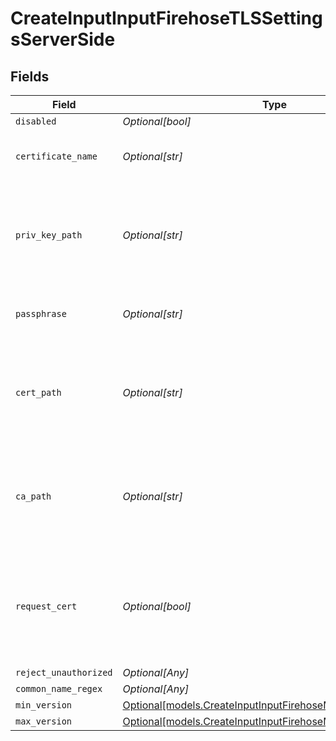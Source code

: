 # CreateInputInputFirehoseTLSSettingsServerSide


## Fields

| Field                                                                                                                | Type                                                                                                                 | Required                                                                                                             | Description                                                                                                          |
| -------------------------------------------------------------------------------------------------------------------- | -------------------------------------------------------------------------------------------------------------------- | -------------------------------------------------------------------------------------------------------------------- | -------------------------------------------------------------------------------------------------------------------- |
| `disabled`                                                                                                           | *Optional[bool]*                                                                                                     | :heavy_minus_sign:                                                                                                   | N/A                                                                                                                  |
| `certificate_name`                                                                                                   | *Optional[str]*                                                                                                      | :heavy_minus_sign:                                                                                                   | The name of the predefined certificate                                                                               |
| `priv_key_path`                                                                                                      | *Optional[str]*                                                                                                      | :heavy_minus_sign:                                                                                                   | Path on server containing the private key to use. PEM format. Can reference $ENV_VARS.                               |
| `passphrase`                                                                                                         | *Optional[str]*                                                                                                      | :heavy_minus_sign:                                                                                                   | Passphrase to use to decrypt private key                                                                             |
| `cert_path`                                                                                                          | *Optional[str]*                                                                                                      | :heavy_minus_sign:                                                                                                   | Path on server containing certificates to use. PEM format. Can reference $ENV_VARS.                                  |
| `ca_path`                                                                                                            | *Optional[str]*                                                                                                      | :heavy_minus_sign:                                                                                                   | Path on server containing CA certificates to use. PEM format. Can reference $ENV_VARS.                               |
| `request_cert`                                                                                                       | *Optional[bool]*                                                                                                     | :heavy_minus_sign:                                                                                                   | Require clients to present their certificates. Used to perform client authentication using SSL certs.                |
| `reject_unauthorized`                                                                                                | *Optional[Any]*                                                                                                      | :heavy_minus_sign:                                                                                                   | N/A                                                                                                                  |
| `common_name_regex`                                                                                                  | *Optional[Any]*                                                                                                      | :heavy_minus_sign:                                                                                                   | N/A                                                                                                                  |
| `min_version`                                                                                                        | [Optional[models.CreateInputInputFirehoseMinimumTLSVersion]](../models/createinputinputfirehoseminimumtlsversion.md) | :heavy_minus_sign:                                                                                                   | N/A                                                                                                                  |
| `max_version`                                                                                                        | [Optional[models.CreateInputInputFirehoseMaximumTLSVersion]](../models/createinputinputfirehosemaximumtlsversion.md) | :heavy_minus_sign:                                                                                                   | N/A                                                                                                                  |